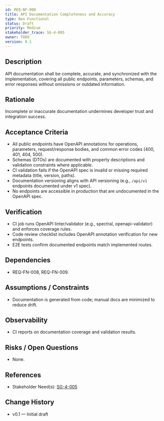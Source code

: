 ```yaml
---
id: REQ-NF-008
title: API Documentation Completeness and Accuracy
type: Non-Functional
status: Draft
priority: Medium
stakeholder_trace: SG-4-005
owner: TODO
version: 0.1
---
```


## Description
API documentation shall be complete, accurate, and synchronized with the implementation, covering all public endpoints, parameters, schemas, and error responses without omissions or outdated information.

## Rationale
Incomplete or inaccurate documentation undermines developer trust and integration success.

## Acceptance Criteria
- All public endpoints have OpenAPI annotations for operations, parameters, request/response bodies, and common error codes (400, 401, 404, 500).
- Schemas (DTOs) are documented with property descriptions and validation constraints where applicable.
- CI validation fails if the OpenAPI spec is invalid or missing required metadata (title, version, paths).
- Documentation versioning aligns with API versioning (e.g., `/api/v1` endpoints documented under v1 spec).
- No endpoints are accessible in production that are undocumented in the OpenAPI spec.

## Verification
- CI job runs OpenAPI linter/validator (e.g., spectral, openapi-validator) and enforces coverage rules.
- Code review checklist includes OpenAPI annotation verification for new endpoints.
- E2E tests confirm documented endpoints match implemented routes.

## Dependencies
- REQ-FN-008, REQ-FN-009.

## Assumptions / Constraints
- Documentation is generated from code; manual docs are minimized to reduce drift.

## Observability
- CI reports on documentation coverage and validation results.

## Risks / Open Questions
- None.

## References
- Stakeholder Need(s): [SG-4-005](../strs-needs/SG-4-005.md)

## Change History
- v0.1 — Initial draft

